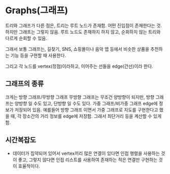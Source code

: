 # Graphs(그래프)

트리와 그래프가 다른 점은, 트리는 루트 노드가 존재함. 어떤 진입점이 존재한다는 것.
하지만 그래프는 그렇지 않음. 루트 노드도 존재하지 하지 않고, 순회하지 않는 트리와 다르게 순회할 수 있음.

그래서 보통 그래프는, 길찾기, SNS, 쇼핑몰이나 음악 앱 등에서 비슷한 상품을 추천하는 기능 등을 구현할 때 사용한다.

그리고 각 노드를 vertex(정점)이라하고, 이어주는 선들을 edge(간선)이라 한다.

## 그래프의 종류

크게는 방향 그래프/무방향 그래프
무방향 그래프는 무조건 양방향이 되지만, 방향 그래프는 양방향 일 수도 있고, 단방향 일 수도 있다.
가중 그래프/비가중 그래프
edge에 정보가 저장되어 있음. 예를들어 방향 그래프 이면서 가중 그래프로 지도를 구현한다고 했을 때, 각 장소간의 거리 정보를 edge에 저장함. 그래서 최단거리 등을 계산할 수 있게 함.

## 시간복잡도

<!-- 보완해서 다시 정리 필요. -->

- 데이터가 집약되어 있어서 vertex끼리 많은 연결이 있다면 인접 행렬을 사용하는 것이 좋고, 그렇지 않다면 인접 리스트를 사용하여 존재하는 적은 연결만 구현하는 것이 효율적이다.
